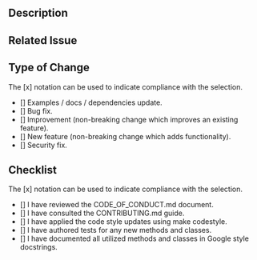 ## Description

## Related Issue

## Type of Change
The [x] notation can be used to indicate compliance with the selection.
- [] Examples / docs / dependencies update.
- [] Bug fix.
- [] Improvement (non-breaking change which improves an existing feature).
- [] New feature (non-breaking change which adds functionality).
- [] Security fix.

## Checklist
The [x] notation can be used to indicate compliance with the selection.
- [] I have reviewed the CODE_OF_CONDUCT.md document.
- [] I have consulted the CONTRIBUTING.md guide.
- [] I have applied the code style updates using make codestyle.
- [] I have authored tests for any new methods and classes.
- [] I have documented all utilized methods and classes in Google style docstrings.